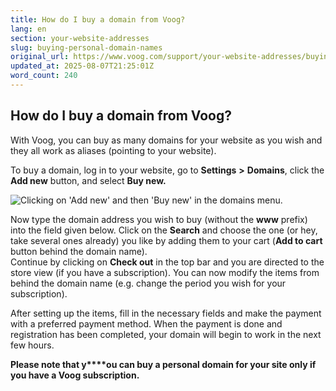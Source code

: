 ```yaml
---
title: How do I buy a domain from Voog?
lang: en
section: your-website-addresses
slug: buying-personal-domain-names
original_url: https://www.voog.com/support/your-website-addresses/buying-personal-domain-names
updated_at: 2025-08-07T21:25:01Z
word_count: 240
---
```

## How do I buy a domain from Voog?

With Voog, you can buy as many domains for your website as you wish and they all work as aliases (pointing to your website).   
  
To buy a domain, log in to your website, go to **Settings** **>** **Domains**, click the **Add new** button, and select **Buy new.**

![Clicking on 'Add new' and then 'Buy new' in the domains menu.](https://media.voog.com/0000/0036/2183/photos/domain_buy_new_block.webp "Clicking on 'Add new' and then 'Buy new' in the domains menu.")

Now type the domain address you wish to buy (without the **www** prefix) into the field given below. Click on the **Search** and choose the one (or hey, take several ones already) you like by adding them to your cart (**Add to cart** button behind the domain name).  
Continue by clicking on **Check out** in the top bar and you are directed to the store view (if you have a subscription). You can now modify the items from behind the domain name (e.g. change the period you wish for your subscription).  
  
After setting up the items, fill in the necessary fields and make the payment with a preferred payment method. When the payment is done and registration has been completed, your domain will begin to work in the next few hours.  
  
**Please note that y****ou can buy a personal domain for your site only if you have a Voog subscription.**
